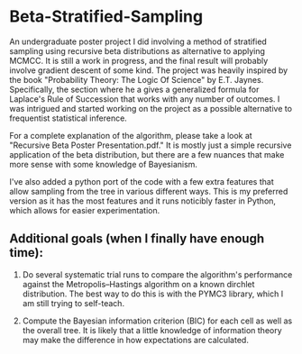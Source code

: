 # Beta-Stratified-Sampling
An undergraduate poster project I did involving a method of stratified sampling using recursive beta distributions as alternative to applying MCMCC. It is still a work in progress, and the final result will probably involve gradient descent of some kind. The project was heavily inspired by the book "Probability Theory: The Logic Of Science" by E.T. Jaynes. Specifically, the section where he a gives a generalized formula for Laplace's Rule of Succession that works with any number of outcomes. I was intrigued and started working on the project as a possible alternative to frequentist statistical inference. 

For a complete explanation of the algorithm, please take a look at "Recursive Beta Poster Presentation.pdf." It is mostly just a simple recursive application of the beta distribution, but there are a few nuances that make more sense with some knowledge of Bayesianism. 

I've also added a python port of the code with a few extra features that allow sampling from the tree in various different ways. This is my preferred version as it has the most features and it runs noticibly faster in Python, which allows for easier experimentation.


## Additional goals (when I finally have enough time): 

1. Do several systematic trial runs to compare the algorithm's performance against the Metropolis–Hastings algorithm on a known dirchlet distribution. The best way to do this is with the PYMC3 library, which I am still trying to self-teach. 

2. Compute the Bayesian information criterion (BIC) for each cell as well as the overall tree. It is likely that a little knowledge of information theory may make the difference in how expectations are calculated. 

